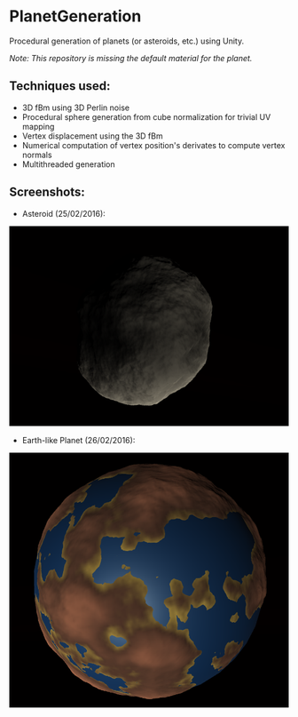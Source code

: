 # PlanetGeneration
Procedural generation of planets (or asteroids, etc.) using Unity.

*Note: This repository is missing the default material for the planet.*

## Techniques used:
* 3D fBm using 3D Perlin noise
* Procedural sphere generation from cube normalization for trivial UV mapping
* Vertex displacement using the 3D fBm
* Numerical computation of vertex position's derivates to compute vertex normals
* Multithreaded generation

## Screenshots:

* Asteroid (25/02/2016):

![Initial working version](ScreenShots/25-02-2016.png)

* Earth-like Planet (26/02/2016):

![Earth-like planet](ScreenShots/26-02-2016.png)
